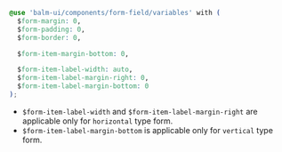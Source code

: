 ```css
@use 'balm-ui/components/form-field/variables' with (
  $form-margin: 0,
  $form-padding: 0,
  $form-border: 0,

  $form-item-margin-bottom: 0,

  $form-item-label-width: auto,
  $form-item-label-margin-right: 0,
  $form-item-label-margin-bottom: 0
);
```

- `$form-item-label-width` and `$form-item-label-margin-right` are applicable only for `horizontal` type form.
- `$form-item-label-margin-bottom` is applicable only for `vertical` type form.

